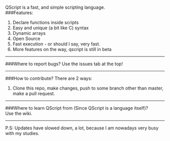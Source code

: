 QScript is a fast, and simple scripting language.   
###Features:   
1. Declare functions inside scripts
2. Easy and unique (a bit like C) syntax
3. Dynamic arrays
4. Open Source
5. Fast execution - or should I say, very fast.
6. More features on the way, qscript is still in beta
  
---
###Where to report bugs?
Use the issues tab at the top!
  
---
###How to contribute?
There are 2 ways:  
1. Clone this repo, make changes, push to some branch other than master, make a pull request.  

---
###Where to learn QScript from (Since QScript is a language itself)?  
Use the wiki.  

---
P.S: Updates have slowed down, a lot, because I am nowadays very busy with my studies.
